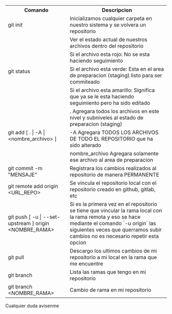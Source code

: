 <table>
    <tr>
        <th> Comando </th>  
        <th>Descripcion </th>
    </tr>
    <tr>
        <td> git init </td>
        <td> Inicializamos cualquier carpeta en nuestro sistema y se volvera un repositorio </td>
    </tr>
    <tr>
        <td rowspan=4> git status</td>
        <td>Ver el estado actual de nuestros archivos dentro del repositorio</td>
    </tr>
    <tr>
        <td>Si el archivo esta rojo: No se esta haciendo seguimiento</td>
    </tr>
    <tr>
        <td>Si el archivo esta verde: Esta en el area de preparacion (staging) listo para ser commiteado</td>
    </tr>
    <tr>
        <td>Si el archivo esta amarillo: Significa que ya se le esta haciendo seguimiento pero ha sido editado</td>
    </tr>
    <tr>
        <td rowspan=3>git add [ . | -A | &lt;nombre_archivo&gt; ] </td>
        <td>.      Agregara todos los archivos en este nivel y subniveles al estado de preparacion (staging)</td>
    </tr>
    <tr>
        <td>-A     Agregara TODOS LOS ARCHIVOS DE TODO EL REPOSITORIO que ha sido alterado</td>
    </tr>
    <tr>
        <td>nombre_archivo Agregara solamente ese archivo al area de preparacion</td>
    </tr>
    <tr>
        <td>git commit -m "MENSAJE" </td>
        <td>Registrara los cambios realizados al repositorio de manera PERMANENTE</td>
    </tr>
    <tr>
        <td>git remote add origin &lt;URL_REPO&gt;</td>
        <td>Se vincula el repositorio local con el repositorio creado en github, gitlab, etc</td>
    </tr>
    <tr>
        <td>git push [ -u | --set-upstream ] origin &lt;NOMBRE_RAMA&gt;</td>
        <td>Si es la primera vez en el repositorio se tiene que vincular la rama local con la rama remota y eso se hace mediante el comando `-u origin` las siguientes veces que querramos subir cambios no es necesario repetir esta opcion</td>
    </tr>    
    <tr>
        <td>git pull </td>
        <td>Descargo los ultimos cambios de mi repositorio a mi local en la rama que me encuentre</td>
    </tr>    
    <tr>
        <td>git branch</td>
        <td>Lista las ramas que tengo en mi repositorio</td>
    </tr>    
    <tr>
        <td>git branch &lt;NOMBRE_RAMA&gt;</td>
        <td>Cambio de rama en mi repositorio</td>
    </tr>
      
</table>

Cualquier duda avisenme